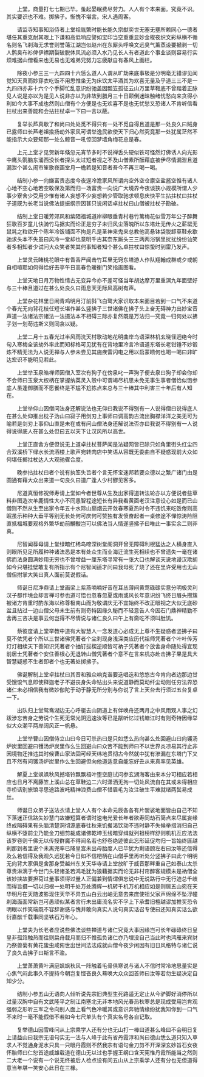 <!-- { "loadSidebar": true } -->
　　上堂。商量打七七期已毕。蚤起晏眠费尽劳力。人人有个本来面。究竟不识。其实要识也不难。掷拂子。惭愧不堪言。宋人遇周客。

　　请监寺知事知浴侍者上堂祖胤繁时能长能久宗猷奕世无塞无壅所赖同心一德者堪任其重克耐其艰上下谦和高低响应譬如宝印当空重重显妙金梭夜织文彩纵横不循名则名飞刹海无求誉则誉蔼江湖岂似赵州在东厮头呼唤文远臭气薰蒸设要褫剥一切人鹘臭布衫俾伊襟期裂破脱体风流必须入水乃见长人有者道此个事业谈则容易行实烦难据山僧看来也无易也无难弟兄努力忘疲猒自有春风上画栏。

　　除夜小参三三一九四四十六恁么道人人谓从旷劫来底事极是分明毫无错谬见闻觉知天真而妙穿衣吃饭不用思惟坐无为床饮太平酒其为欢喜无量及乎道三三不是一九四四亦非十六个个手脚忙乱意识纷驰盖因瓢笠孤征云山万里草鞋底不曾踏着正脉见人说是亦以为是见人说非亦以为非故到腊月三十日颠倒迷昧触绪忧愁向来贪得小利如今大事不成也然则山僧有个方便是也无欢喜不是也无忧愁又恐诸人不肯听信看拄杖出来善能和会拈拄杖卓一下曰一言以蔽。

　　复举长芦真歇了和尚曰处处觅不得只有一处不觅自得且道是那一处良久曰贼身已露师曰长芦老祖揄扬劫外家风可谓举逸民欲使天下归心然究竟那一处犹属茫然不能指示大众要知那一处么鲸音一吼惊回梦墙角梅花总是春。

　　上元上堂才见贺新年倏忽元宵节多时不说禅舌头硬似铁可怪然灯佛诱人向光影中鹰头鹘脑东涌西没长者探头太过短者视之不及山僧素所酝藉底被伊尽情漏泄且道漏泄个甚么闹市笙歌夜画堂月一檐若是知音者吾今不再三喝一喝。

　　结制小参一向嫌富贵态度今夜逞冷澹家风所谓内空外空仓廪空盐酱空惟有诸人心地不空心地若空敢保及第而归一场富贵一向说广大境界今夜谈狭小规模所谓人少事少寮舍少受用少惟有诸人妄想不少妄想若少管取驰求顿息庆快平生拈拄杖曰拄杖子道既为长老当说佛法提振纲宗因甚只说闲话卓拄杖曰山僧被拄杖子勘破。

　　结制上堂日暖芳郊风和紫陌福城道岸柳眼垂青村巷竹篱梅花似雪万年公子醉舞狂歌百岁童儿快骑竹马据实而论正是穷子未归风尘落魄所以东塔灶无传火之薪罂无鼠耗之粒欲开个陈年冷饭铺面不拘是凡是圣神来鬼来总教他高悬钵袋脱卸草鞋永歇驰求头本不失虽曰风冷一堂却也意明千古其奈东厮头三三两两浴锅里扰扰纷纷讪笑者多相知者少试问大众笑者笑其何事知者知个甚么卓拄杖曰惊蛰时到雷乃发声。

　　上堂灵云睹桃花眼中有眚香严闻击竹耳里无窍东塔游人作队翔翰成群或夕或朝自相喧聒如何得恰好去亭午日高春色暖衡门笑指画图看。

　　上堂天地日月万物性情古无变异今亦不差可怪当年胡达摩万里重溟九年面壁好与三十棒且道过在甚么处良久曰雨息天无际风高树有声。

　　上堂杂花林里日闹青鸡明月汀前斜飞白鹭大家识取本来面目若到一口气不来道个春光无向背花枝任短长堪作甚么竖拂子三世诸佛在拂子头上奋无碍神力出妙宝音声道一法诸法宗诸法一法摄法本不相碍三际亦复然既是万法归一究竟一归何处以拂子划一划苟违斯义则同衾以疑。

　　上堂二月十五春光过半风雨洗天村歌动地花明曲岸鸟语深林机玄晓径迥绝今时句入寒梅全该劫外率此而知标格可见犹有在背地里冷言冷语道东塔长老钳锤不妙锻炼不精无法为人说无禅与人参未尝见其施疾雷闪电之用以启蒙瞆何也喝一喝曰非旷达宏识不能明见若此。

　　上堂举玉泉皓禅师因僧入室次有狗子在傍泉叱一声狗子便去泉曰狗子却会你却不会师曰玉泉大权柄在掌握纳英灵入彀中可谓竭尽机思未免无事生事者僧恰似饱参底人虽逢御膳而不愿餐终是不尴不尬拣点来总与三十棒其中利害三十年后有人知在。

　　上堂举仰山因僧问法身还解说法也无仰曰我说不得别有一人说得僧曰说得底人在甚么处仰推出枕子沩山曰寂子用剑刃上事师曰调高韵古流出胸襟洋洋之美无可为喻若是剑刃上事仰山直是未在或有问山僧法身还解说法否亦曰我说不得别有一人说得说得底人在甚么处但曰五以天下让汉风所以高世。

　　上堂正直舍方便但说无上道卓拄杖菩萨闻是法疑网皆已除只如角里街头红尘四合双溪桥下绿水长流酒楼上歌声宛转肉店中笑语从容既无委曲自不疑惑现前大众如何堪任掷拄杖达人大观驰骤合度。

　　晚参拈拄杖曰者个说有执筌失旨者个言无怀宝迷邦若要众德以之繁广诸门由是圆通有藉大众出来道一句良久曰道广逢人少村醪见客多。

　　尼道真恒修祝师寿请上堂如今者世尊从生及出家得道转法轮亦以方便说者些草料非图造次羊鹿情性大小不同愚智程途短长有异我看黄面老汉注意设心如是而已山僧则不然从生至出家令年五十水际山巅烟云开敛春寒夏热时令不违饥来吃饭倦则高眠虽示种种大垂平等别无长处何可庆何可赞独有发愤奋起者一桌修途不惮惊涛险阻直抵福城要观格外繁华劫前黼黻岂可以佛法当人情遂竖拂子曰唯此一事实余二则非真。

　　尼智闻荐母请上堂绿暗红稀鸟啼深树堂阁洞开曾无障碍利根猛达之人横身直入则眼所见足所履种种诸法悉是本有处众生而业海迁流生死相续也不曾遗失一毫在诸佛而法身圆满妙用无穷也不曾增益一厘东塔寻常有一张大口也解谈天说地谩汉欺胡如今只堪挂壁敢复有所指示有个尼智闻适才问曰我母死了烧了还在里许受用也无山僧但拊掌大笑曰真人面前莫说假话。

　　师诞日尼净鼎请上堂画梁上紫燕喃喃好音在耳丛薄间黄莺碌碌实意分明极灵利汉子都作境会却言禅可参也道可悟也忽春忽夏或雨或风长年意识纷飞终日眉头攒簇被诸方肯重时酌东海以称尊极南山而为敬谓庆无不宜始终不改正眼视之大似无底砂盆且拈过一边山僧父母未生前有则奇特因缘久秘而不轻意告人今因石门鼎禅精勤不舍再三咨决是事云何岂得不尽情说与诸仁良久曰午上有斋吃不须叫肚饥。

　　蔡彼度请上堂举教中道有大智慧人一念发道心必成无上尊不生疑惑者竖拂子曰莫不依凭者个所以三世诸佛凭著者个尘刹现身浅深类应历代祖师凭著者个叶叶传芳灯灯相续天下善知识凭著者个抽钉拔楔逆顺皆可衲子凭著者个放舍身命随处得宜现前居士凭著者个安住善根心无退转山僧凭著者个意不在言来机亦赴击拂子果是具大智慧疑惑不生者即者个也无著处掷拂子。

　　佛诞解制上堂卓拄杖曰其音和雅众响克谐要迭唱迭和悠悠古今肯向者边那边甘受馊馂气息即使释迦老子不避丧身失命钻出头来说道静而莫动纤尘动则任穷法界恐诸仁未必相信我有微妙伽陀于动于静无所分别与你说了言上天台去行须过五台复卓一下。

　　出队归上堂鸳鸯湖边无心呼艇去山阴道上有伴唤舟还两月之中风雨观人事之幻跋涉忘苦身之劳说个生死无常光阴迅速汝等已是猒听忆过钱塘江时有则奇特因缘举似大众潮平两岸阔风正一帆悬。

　　上堂举曹山因僧侍立山曰今日可杀热曰是只如恁么热向甚么处回避山曰向镬汤炉炭里回避曰镬汤炉炭里作么生回避山曰众苦不能到师曰不以世界炎凉易其行止非因境物迁推违其时候曹山家法固可经天纬地贯彻古今然就中犹有渗漏在东塔门下又且不然有问镬汤炉炭里作么生回避但向他道适意自能忘好丑从来真率见英雄。

　　解夏上堂飒飒秋风撼塔铃飘飘梧叶堕空庭试问参玄湖海客由来本分可相应若相应也日月不离藤笠上溪山总在草鞋边二六时潇洒无拘一切处风流自在其或未得相应寺桥话别旅馆寻思途路波吒精神浪费山僧不惜眉毛为汝注破生平难就绪两鬓易成丝。

　　师诞日众弟子送法衣请上堂人人有个本命元辰各各有片袈裟地面皆由自己不知下落迷正信路失妙慧门故嫌短算者谓时速电光爱长年者欲寿同劫石简点来尽属妄缘终成隔碍果有头脑清楚洞彻源底春往秋来饥餐渴饮动不违时静不失候举措消归自己纵横不堕前尘乃能金刀细剪裁成诸佛乾坤玉线暗穿缉就列祖榜样舒则机机互应法法该罗卷则千佛无以传授群魔不得闻名若也舒卷绝迹彼此忘形延促均归一旨始终匪越刹那到者里说个未离兜率已降皇宫未出母胎度人已毕犹为剩语顾左右曰汝等还信得及么若信得及我观久远犹若今日如不信杷柄在山僧手里再听处分竖拂子曰此个明明无向背大家俱是舍那身受越州东关天华寺请上堂放旷于威音那畔重自己如泰山太杀尊贵淋漓于今世门头轻诸圣若鸿毛犹为狼藉据实而论无非村帘醉客规模未是衲僧全该妙挟故要担荷过量事须得过量人正偏兼到情谓俱忘说中无说路行中无行迹总千岐而得旨摄一切以归根一处明千处万处腾辉一机转千机万机相应如是则居五山宛在天华明月在天随波影现住天华不异五山白云出岫无意去来庶使祖父家声绵绵不坠浮幢刹海面面常新岂可愚顽似某者言行未出庸流名实不孚上下承耆旧檀越谬加推奖恐令明眼以作笑端既不容辞谢感与愧并敢向真实人说句真实话召专使曰还知真实话么欲衍嘉猷千载事同坚铁石万年心。

　　上堂夫为长老者应说些佛法谈些禅道与诸仁究竟大事因缘岂可长年碌碌终日皇皇非孤筇触热而往则扁舟载月而归不惟孤负诸仁亦乃埋没自己当此时也鸿雁来宾豺乃祭兽菊有黄花蛰虫咸俯世出世间法法成就山僧今夜少闲因有旧日风格特与诸仁说了良久击拂子曰斯言不渝。

　　上堂萧萧黄叶满庭飒飒秋风一阵触着毛骨俱寒说与诸人不信时常冷地思量实是心焦气闷此事久不提持今朝岂复悭吝良久蓦唤大众众回首师曰汝等若勿生疑决定自知少分。

　　结制小参五山无语向人倾听说先宗旧典型生死路遥无定止从今驴脚好消停所以过量汉胸中自有文武隆平之制江南塞北无非本地风光春热秋寒总是现成受用岂肯观强弱之形听三军之令向别人面上看气色冷暖其或意识奔驰情缘纷扰我知你到一口气不来时一毫不能假借不若如今七尺单头有个真实名号各自记取。

　　复举德山因雪峰问从上宗乘学人还有分也无山打一棒曰道甚么峰曰不会明日复上请益山曰我宗无语句实无一法与人峰于此有省丹霞淳和尚曰德山恁么道只知入草求人不觉通身泥水只具一只眼丹霞则不然我宗有语句金刀剪不开深深玄妙旨石女夜怀胎师曰仁恕首途威雄载道在德山无以过也手握王纲口含天宪惟丹霞所能当之然则二大老一个说有一个说无终被后人检点设有问五山从上宗乘学人还有分也无但道得意当年堪一笑安心此日在三椽。

